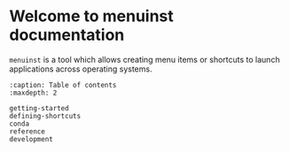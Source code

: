 # Welcome to menuinst documentation


`menuinst` is a tool which allows creating menu items or shortcuts to launch applications across operating systems.

```{toctree}
:caption: Table of contents
:maxdepth: 2

getting-started
defining-shortcuts
conda
reference
development
```
